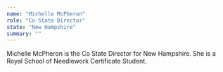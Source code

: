 ```yaml
---
name: "Michelle McPheron"
role: "Co-State Director"
state: "New Hampshire"
summary: ""
---
```


Michelle McPheron is the Co State Director for New Hampshire. She is a Royal School of Needlework Certificate Student.
